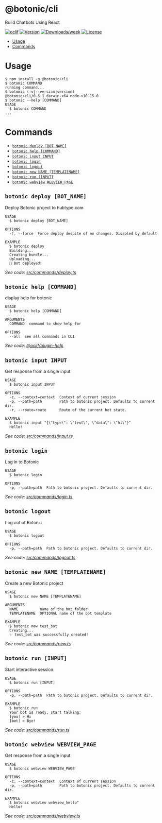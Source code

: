 @botonic/cli
============

Build Chatbots Using React

[![oclif](https://img.shields.io/badge/cli-oclif-brightgreen.svg)](https://oclif.io)
[![Version](https://img.shields.io/npm/v/@botonic/cli.svg)](https://npmjs.org/package/@botonic/cli)
[![Downloads/week](https://img.shields.io/npm/dw/@botonic/cli.svg)](https://npmjs.org/package/@botonic/cli)
[![License](https://img.shields.io/npm/l/@botonic/cli.svg)](https://github.com/hubtype/botonic/blob/master/package.json)

<!-- toc -->
* [Usage](#usage)
* [Commands](#commands)
<!-- tocstop -->
# Usage
<!-- usage -->
```sh-session
$ npm install -g @botonic/cli
$ botonic COMMAND
running command...
$ botonic (-v|--version|version)
@botonic/cli/0.6.1 darwin-x64 node-v10.15.0
$ botonic --help [COMMAND]
USAGE
  $ botonic COMMAND
...
```
<!-- usagestop -->
# Commands
<!-- commands -->
* [`botonic deploy [BOT_NAME]`](#botonic-deploy-bot-name)
* [`botonic help [COMMAND]`](#botonic-help-command)
* [`botonic input INPUT`](#botonic-input-input)
* [`botonic login`](#botonic-login)
* [`botonic logout`](#botonic-logout)
* [`botonic new NAME [TEMPLATENAME]`](#botonic-new-name-templatename)
* [`botonic run [INPUT]`](#botonic-run-input)
* [`botonic webview WEBVIEW_PAGE`](#botonic-webview-webview-page)

## `botonic deploy [BOT_NAME]`

Deploy Botonic project to hubtype.com

```
USAGE
  $ botonic deploy [BOT_NAME]

OPTIONS
  -f, --force  Force deploy despite of no changes. Disabled by default

EXAMPLE
  $ botonic deploy
  Building...
  Creating bundle...
  Uploading...
  🚀 Bot deployed!
```

_See code: [src/commands/deploy.ts](https://github.com/hubtype/botonic/blob/v0.6.1/src/commands/deploy.ts)_

## `botonic help [COMMAND]`

display help for botonic

```
USAGE
  $ botonic help [COMMAND]

ARGUMENTS
  COMMAND  command to show help for

OPTIONS
  --all  see all commands in CLI
```

_See code: [@oclif/plugin-help](https://github.com/oclif/plugin-help/blob/v2.1.4/src/commands/help.ts)_

## `botonic input INPUT`

Get response from a single input

```
USAGE
  $ botonic input INPUT

OPTIONS
  -c, --context=context  Context of current session
  -p, --path=path        Path to botonic project. Defaults to current dir.
  -r, --route=route      Route of the current bot state.

EXAMPLE
  $ botonic input "{\"type\": \"text\", \"data\": \"hi\"}"
  Hello!
```

_See code: [src/commands/input.ts](https://github.com/hubtype/botonic/blob/v0.6.1/src/commands/input.ts)_

## `botonic login`

Log in to Botonic

```
USAGE
  $ botonic login

OPTIONS
  -p, --path=path  Path to botonic project. Defaults to current dir.
```

_See code: [src/commands/login.ts](https://github.com/hubtype/botonic/blob/v0.6.1/src/commands/login.ts)_

## `botonic logout`

Log out of Botonic

```
USAGE
  $ botonic logout

OPTIONS
  -p, --path=path  Path to botonic project. Defaults to current dir.
```

_See code: [src/commands/logout.ts](https://github.com/hubtype/botonic/blob/v0.6.1/src/commands/logout.ts)_

## `botonic new NAME [TEMPLATENAME]`

Create a new Botonic project

```
USAGE
  $ botonic new NAME [TEMPLATENAME]

ARGUMENTS
  NAME          name of the bot folder
  TEMPLATENAME  OPTIONAL name of the bot template

EXAMPLE
  $ botonic new test_bot
  Creating...
  ✨ test_bot was successfully created!
```

_See code: [src/commands/new.ts](https://github.com/hubtype/botonic/blob/v0.6.1/src/commands/new.ts)_

## `botonic run [INPUT]`

Start interactive session

```
USAGE
  $ botonic run [INPUT]

OPTIONS
  -p, --path=path  Path to botonic project. Defaults to current dir.

EXAMPLE
  $ botonic run
  Your bot is ready, start talking:
  [you] > Hi
  [bot] > Bye!
```

_See code: [src/commands/run.ts](https://github.com/hubtype/botonic/blob/v0.6.1/src/commands/run.ts)_

## `botonic webview WEBVIEW_PAGE`

Get response from a single input

```
USAGE
  $ botonic webview WEBVIEW_PAGE

OPTIONS
  -c, --context=context  Context of current session
  -p, --path=path        Path to botonic project. Defaults to current dir.

EXAMPLE
  $ botonic webview webview_hello"
  Hello!
```

_See code: [src/commands/webview.ts](https://github.com/hubtype/botonic/blob/v0.6.1/src/commands/webview.ts)_
<!-- commandsstop -->
